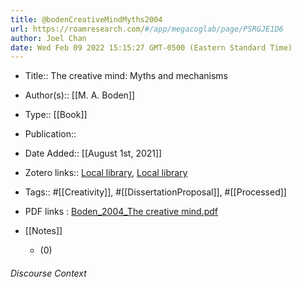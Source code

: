 ```yaml
---
title: @bodenCreativeMindMyths2004
url: https://roamresearch.com/#/app/megacoglab/page/PSRGJE1D6
author: Joel Chan
date: Wed Feb 09 2022 15:15:27 GMT-0500 (Eastern Standard Time)
---
```


- Title:: The creative mind: Myths and mechanisms
- Author(s):: [[M. A. Boden]]
- Type:: [[Book]]
- Publication::
- Date Added:: [[August 1st, 2021]]
- Zotero links:: [Local library](zotero://select/groups/2451508/items/RSUATCB9), [Local library](https://www.zotero.org/groups/2451508/items/RSUATCB9)
- Tags:: #[[Creativity]], #[[DissertationProposal]], #[[Processed]]
- PDF links : [Boden_2004_The creative mind.pdf](zotero://open-pdf/groups/2451508/items/7UU35LFS)
- [[Notes]]

    - (0)

###### Discourse Context


